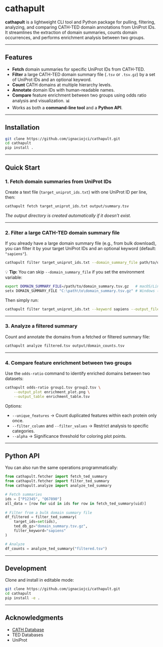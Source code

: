# cathapult

**cathapult** is a lightweight CLI tool and Python package for pulling, filtering, analyzing, and comparing CATH-TED domain annotations from UniProt IDs.
It streamlines the extraction of domain summaries, counts domain occurrences, and performs enrichment analysis between two groups.

---

## Features

* **Fetch** domain summaries for specific UniProt IDs from CATH-TED.
* **Filter** a large CATH-TED domain summary file (`.tsv` or `.tsv.gz`) by a set of UniProt IDs and an optional keyword.
* **Count** CATH domains at multiple hierarchy levels.
* **Annotate** domain IDs with human-readable names.
* **Compare** feature enrichment between two groups using odds ratio analysis and visualization. 📊
* Works as both a **command-line tool** and a **Python API**.

---

## Installation

```bash
git clone https://github.com/ignaciojci/cathapult.git
cd cathapult
pip install .
```

---

## Quick Start

### 1. Fetch domain summaries from UniProt IDs

Create a text file (`target_uniprot_ids.txt`) with one UniProt ID per line, then:

```bash
cathapult fetch target_uniprot_ids.txt output/summary.tsv
```

*The output directory is created automatically if it doesn’t exist.*

---

### 2. Filter a large CATH-TED domain summary file

If you already have a large domain summary file (e.g., from bulk download),
you can filter it by your target UniProt IDs and an optional keyword (default: `"sapiens"`).

```bash
cathapult filter target_uniprot_ids.txt --domain_summary_file path/to/domain_summary.tsv.gz --keyword sapiens --output_file filtered.tsv
```

💡 **Tip:** You can skip `--domain_summary_file` if you set the environment variable:

```bash
export DOMAIN_SUMMARY_FILE=/path/to/domain_summary.tsv.gz   # macOS/Linux
setx DOMAIN_SUMMARY_FILE "C:\path\to\domain_summary.tsv.gz" # Windows (new shells)
```

Then simply run:

```bash
cathapult filter target_uniprot_ids.txt --keyword sapiens --output_file filtered.tsv
```

---

### 3. Analyze a filtered summary

Count and annotate the domains from a fetched or filtered summary file:

```bash
cathapult analyze filtered.tsv output/domain_counts.tsv
```

---

### 4. Compare feature enrichment between two groups

Use the `odds-ratio` command to identify enriched domains between two datasets:

```bash
cathapult odds-ratio group1.tsv group2.tsv \
    --output_plot enrichment_plot.png \
    --output_table enrichment_table.tsv
```

Options:

* `--unique_features` → Count duplicated features within each protein only once.
* `--filter_column` and `--filter_values` → Restrict analysis to specific categories.
* `--alpha` → Significance threshold for coloring plot points.

---

## Python API

You can also run the same operations programmatically:

```python
from cathapult.fetcher import fetch_ted_summary
from cathapult.fetcher import filter_ted_summary
from cathapult.analyze import analyze_ted_summary

# Fetch summaries
ids = ["P12345", "Q67890"]
all_data = [row for uid in ids for row in fetch_ted_summary(uid)]
  
# Filter from a bulk domain summary file
df_filtered = filter_ted_summary(
    target_ids=set(ids),
    ted_db_gz="domain_summary.tsv.gz",
    filter_keyword="sapiens"
)

# Analyze
df_counts = analyze_ted_summary("filtered.tsv")
```

---

## Development

Clone and install in editable mode:

```bash
git clone https://github.com/ignaciojci/cathapult.git
cd cathapult
pip install -e .
```

---

## Acknowledgments

* [CATH Database](https://www.cathdb.info/)
* TED Databases
* UniProt
